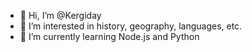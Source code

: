 - 👋 Hi, I’m @Kergiday
- 👀 I’m interested in history, geography, languages, etc.
- 🌱 I’m currently learning Node.js and Python

<!---
Kergiday/Kergiday is a ✨ special ✨ repository because its `README.md` (this file) appears on your GitHub profile.
You can click the Preview link to take a look at your changes.
--->

